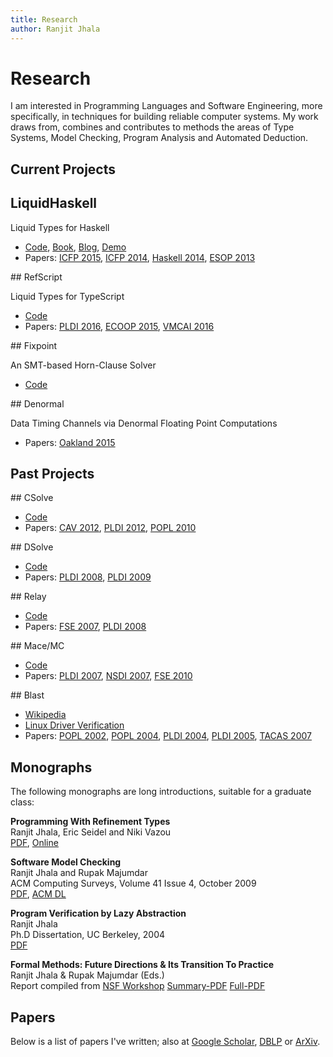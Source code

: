 ```yaml
---
title: Research
author: Ranjit Jhala
---
```


# Research

I am interested in Programming Languages and Software Engineering, more
specifically, in techniques for building reliable computer systems. My work
draws from, combines and contributes to methods the areas of Type Systems, Model
Checking, Program Analysis and Automated Deduction.

## Current Projects

<div class="section">

## LiquidHaskell

Liquid Types for Haskell


+ [Code][code-lh], [Book][book-lh], [Blog][blog-lh], [Demo][demo-lh]
+ Papers: [ICFP 2015][icfp15], [ICFP 2014][icfp14], [Haskell 2014][hs14], [ESOP 2013][esop13]

</div>

<div class="section">
## RefScript

Liquid Types for TypeScript

+ [Code](https://github.com/ucsd-pl/refscript) <!--, [Demo](https://ucsd-progsys.github.io/refscript) -->
+ Papers: [PLDI 2016][pldi16], [ECOOP 2015][ecoop15], [VMCAI 2016][vmcai16]

</div>

<div class="section">
## Fixpoint

An SMT-based Horn-Clause Solver

+ [Code](https://github.com/ucsd-progsys/liquid-fixpoint)
</div>

<div class="section">
## Denormal

Data Timing Channels via Denormal Floating Point Computations

+ Papers: [Oakland 2015](static/subnormal.pdf)
</div>

## Past Projects

<div class="section">
## CSolve

+ [Code](http://goto.ucsd.edu/csolve/csolve-2012-04-24.tar.gz)
+ Papers: [CAV 2012](static/csolve_verifying_c_with_liquid_types.pdf), [PLDI 2012](static/deterministic_parallelism_via_liquid_effects.pdf), [POPL 2010](static/low_level_liquid_types.pdf)
</div>

<div class="section">
## DSolve

+ [Code](https://github.com/ucsd-progsys/dsolve)
+ Papers: [PLDI 2008](static/liquid_types.pdf), [PLDI 2009](static/type-based_data_structure_verification.pdf)
</div>

<div class="section">
## Relay

+ [Code](http://cseweb.ucsd.edu/~jvoung/race/)
+ Papers: [FSE 2007](static/relay.pdf), [PLDI 2008](static/radar.pdf)
</div>

<div class="section">
## Mace/MC

+ [Code](http://www.macesystems.org/mace/)
+ Papers: [PLDI 2007](static/mace.pdf), [NSDI 2007](static/macemc.pdf), [FSE 2010](static/mace-performance.pdf)
</div>

<div class="section">
## Blast

+ [Wikipedia](http://en.wikipedia.org/wiki/BLAST_model_checker)
+ [Linux Driver Verification](http://linuxtesting.org/results/ldv)
+ Papers: [POPL 2002](static/lazy_abstraction.pdf), [POPL 2004](static/abstractions_from_proofs.pdf), [PLDI 2004](static/race_checking_by_context_inference.pdf), [PLDI 2005](static/path_slicing.pdf), [TACAS 2007](static/a_practical_and_complete_approach_to_predicate_refinement.pdf)
</div>



## Monographs

The following monographs are long introductions, suitable for a graduate class:

**Programming With Refinement Types** <br>
Ranjit Jhala, Eric Seidel and Niki Vazou <br>
[PDF](http://ucsd-progsys.github.io/liquidhaskell-tutorial/book.pdf), [Online](http://www.refinement-types.org)<br>

**Software Model Checking** <br>
Ranjit Jhala and Rupak Majumdar<br>
ACM Computing Surveys, Volume 41 Issue 4, October 2009 <br>
[PDF](static/software-model-checking.pdf), [ACM DL](http://dl.acm.org/citation.cfm?id=1592438&dl=ACM&coll=DL&CFID=679753188&CFTOKEN=54082200)

**Program Verification by Lazy Abstraction** <br>
Ranjit Jhala <br>
Ph.D Dissertation, UC Berkeley, 2004 <br>
[PDF](static/jhala-thesis.pdf)

**Formal Methods: Future Directions & Its Transition To Practice** <br>
Ranjit Jhala & Rupak Majumdar (Eds.) <br>
Report compiled from [NSF Workshop](http://goto.ucsd.edu/~rjhala/NSFWorkshop/index.html)
[Summary-PDF](static/nsf-workshop-report-summary.pdf) [Full-PDF](static/nsf-workshop-report-summary.pdf)


## Papers

Below is a list of papers I've written; also at [Google Scholar][scholar], [DBLP][dblp] or [ArXiv][arxiv].

[arxiv]:   http://arxiv.org/find/cs/1/au:+Jhala_R/0/1/0/all/0/1
[scholar]: https://scholar.google.com/citations?user=H3wb878AAAAJ
[dblp]:    http://dblp.uni-trier.de/pers/hd/j/Jhala:Ranjit
[code-lh]: http://github.com/ucsd-progsys/liquidhaskell
[book-lh]: http://www.refinement-types.org
[blog-lh]: http://goto.ucsd.edu/liquid
[demo-lh]: http://ucsd-progsys.github.io/lh-workshop

[popl16]: static/fp-printing-popl16.pdf
[pldi16]: static/trust_but_verify.pdf
[vmcai16]: http://arxiv.org/pdf/1505.02298v2.pdf
[ecoop15]: static/trust_but_verify.pdf
[icfp15]: static/bounded_refinement_types.pdf
[icfp14]: static/refinement_types_for_haskell.pdf
[hs14]:   static/real_world_liquid.pdf
[esop13]: static/abstract_refinement_types.pdf
